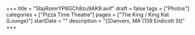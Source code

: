 +++
title = "SbpRomrYP6GCh8zu9AK9.avif"
draft = false
tags = ["Photos"]
categories = ["Pizza Time Theatre"]
pages = ["The King / King Kat (Lounge)"]
startDate = ""
description = "[[Danvers, MA (139 Endicott St)"
+++
